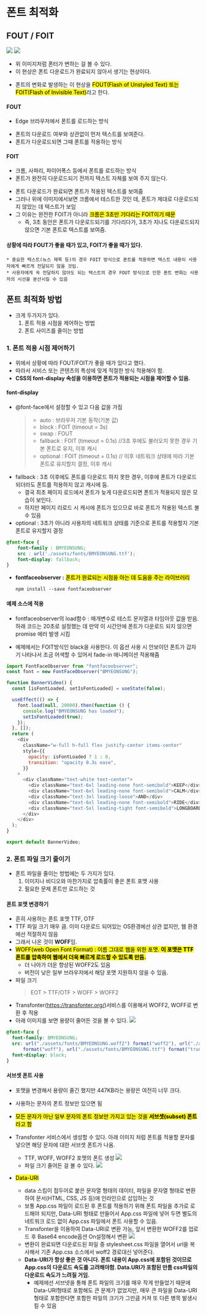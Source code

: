 # 폰트 최적화

## FOUT / FOIT

![](a.png)
![](b.png)

- 위 이미지처럼 폰터가 변하는 걸 볼 수 있다.
- 이 현상은 폰트 다운로드가 완료되지 않아서 생기는 현상이다.

* 폰트의 변화로 발생하는 이 현상을 <span style='background-color : #fff51d; color:black;'>FOUT(Flash of Unstyled Text) 또는 FOIT(Flash of Invisible Text)</span>라고 한다.

#### FOUT

- Edge 브라우저에서 폰트를 로드하는 방식

* 폰트의 다운로드 여부와 상관없이 먼저 텍스트를 보여준다.
* 폰트가 다운로드되면 그때 폰트를 적용하는 방식

#### FOIT

- 크롬, 사파리, 파이어폭스 등에서 폰트를 로드하는 방식
- 폰트가 완전히 다운로드되기 전까지 텍스트 자체를 보여 주지 않는다.

* 폰트 다운로드가 완료되면 폰트가 적용된 텍스트를 보여줌
* 그러나 위에 이미지에서보면 크롬에서 테스트한 것인 데, 폰트가 제대로 다운로드되지 않았는 데 텍스트가 보임
* 그 이유는 완전한 FOIT가 아니라 <span style='background-color : #fff51d; color:black;'>크롬은 3초만 기다리는 FOIT이기 때문</span>
  - 즉, 3초 동안은 폰트가 다운로드되기를 기다리다가, 3초가 지나도 다운로드되지 않으면 기본 폰트로 텍스트를 보여줌.

#### 상황에 따라 FOUT가 좋을 때가 있고, FOIT가 좋을 때가 있다.

    * 중요한 텍스트(뉴스 제목 등)의 경우 FOIT 방식으로 폰트를 적용하면 텍스트 내용이 사용자에게 빠르게 전달되지 않을 것임.
    * 사용자에게 꼭 전달하지 않아도 되는 텍스트의 경우 FOUT 방식으로 인한 폰트 변화는 사용자의 시선을 분산시킬 수 있음

## 폰트 최적화 방법

- 크게 두가지가 있다.
  1. 폰트 적용 시점을 제어하는 방법
  2. 폰트 사이즈를 줄이는 방법

### 1. 폰트 적용 시점 제어하기

- 위에서 상황에 따라 FOUT/FOIT가 좋을 때가 있다고 했다.
- 따라서 서비스 또는 콘텐츠의 특성에 맞게 적절한 방식 적용해야 함.
- **CSS의 font-display 속성을 이용하면 폰트가 적용되는 시점을 제어할 수 있음.**

#### font-display

- @font-face에서 설정할 수 있고 다음 값을 가짐
  > - auto : 브라우저 기본 동작(기본 값)
  > - block : FOIT (timeout = 3s)
  > - swap : FOUT
  > - fallback : FOIT (timeout = 0.1s) //3초 후에도 불러오지 못한 경우 기본 폰트로 유지, 이후 캐시
  > - optional : FOIT (timeout = 0.1s) // 이후 네트워크 상태에 따라 기본 폰트로 유지할지 결정, 이후 캐시

* fallback : 3초 이후에도 폰트를 다운로드 하지 못한 경우, 이후에 폰트가 다운로드되더라도 폰트를 적용하지 않고 캐시에 둠.
  - 결국 최초 페이지 로드에서 폰트가 늦게 다운로드되면 폰트가 적용되지 않은 모습이 보인다.
  - 하지만 페이지 리로드 시 캐시에 폰트가 있으므로 바로 폰트가 적용된 텍스트 볼 수 있음
* optional : 3초가 아니라 사용자의 네트워크 상태를 기준으로 폰트를 적용할지 기본 폰트로 유지할지 결정

```CSS
@font-face {
    font-family : BMYEONSUNG;
    src : url('./assets/fonts/BMYEONSUNG.ttf');
    font-display: fallback;
}
```

- **fontfaceobserver :** <span style='background-color : #fff51d; color:black;'>폰트가 완료되는 시점을 아는 데 도움을 주는 라이브러리</span>
  ```
  npm install --save fontfaceobserver
  ```

#### 예제 소스에 적용

- fontfaceobserver의 load함수 : 매개변수로 테스트 문자열과 타임아웃 값을 받음. 하래 코드는 20초로 설정했는 데 만약 이 시간안에 폰트가 다운로드 되지 않으면 promise 에러 발생 시킴

* 예제에서는 FOIT방식인 black을 사용한다. 이 옵션 사용 시 안보이던 폰트가 갑자기 나타나서 조금 어색할 수 있어서 fade-in 애니메이션 적용해줌

```js
import FontFaceObserver from "fontfaceobserver";
const font = new FontFaceObserver("BMYEONSUNG");

function BannerVideo() {
  const [isFontLoaded, setIsFontLoaded] = useState(false);

  useEffect(() => {
    font.load(null, 20000).then(function () {
      console.log("BMYEONSUNG has loaded");
      setIsFontLoaded(true);
    });
  }, []);
  return (
    <div
      className="w-full h-full flex justify-center items-center"
      style={{
        opacity: isFontLoaded ? 1 : 0,
        transition: "opacity 0.3s ease",
      }}
    >
      <div className="text-white text-center">
        <div className="text-6xl leading-none font-semibold">KEEP</div>
        <div className="text-6xl leading-none font-semibold">CALM</div>
        <div className="text-3xl leading-loose">AND</div>
        <div className="text-6xl leading-none font-semibold">RIDE</div>
        <div className="text-5xl leading-tight font-semibold">LONGBOARD</div>
      </div>
    </div>
  );
}

export default BannerVideo;
```

### 2. 폰트 파일 크기 줄이기

- 폰트 파일을 줄이는 방법에는 두 가지가 있다.
  1. 이미지나 비디오와 마찬가지로 압축률이 좋은 폰트 포맷 사용
  2. 필요한 문제 폰트만 로드하는 것

#### 폰트 포맷 변경하기

- 흔히 사용하는 폰트 포맷 TTF, OTF
- TTF 파일 크기 매우 큼. 이미 다운로드 되어있는 OS환경에선 상관 없지만, 웹 환경에선 적절하지 않음
- 그래서 나온 것이 **WOFF**임.
- <span style='background-color : #fff51d; color:black;'>WOFF(web Open Font Format) : 이름 그대로 웹을 위한 포맷. **이 포맷은 TTF 폰트를 압축하여 웹에서 더욱 빠르게 로드할 수 있도록 만듬.**</span>
  - 더 나아가 더운 향상된 WOFF2도 있음
  * 버전이 낮은 일부 브라우저에서 해당 포맷 지원하지 않을 수 있음.
- 파일 크기
  > EOT > TTF/OTF > WOFF > WOFF2

* Transfonter(https://transfonter.org/)서비스를 이용해서 WOFF2, WOFF로 변환 후 적용
* 아래 이미지를 보면 용량이 줄어든 것을 볼 수 있다.
  ![](c.png)

```css
@font-face {
  font-family: BMYEONSUNG;
  src: url("./assets/fonts/BMYEONSUNG.woff2") format("woff2"), url("./assets/fonts/BMYEONSUNG.woff")
      format("woff"), url("./assets/fonts/BMYEONSUNG.ttf") format("truetype");
  font-display: block;
}
```

#### 서브셋 폰트 사용

- 포맷을 변경해서 용량이 줄긴 했지만 447KB라는 용량은 여전히 너무 크다.

* 사용하는 문자의 폰트 정보만 있으면 됨

* <span style='background-color : #fff51d; color:black;'>모든 문자가 아닌 일부 문자의 폰트 정보만 가지고 있는 것을 **서브셋(subset) 폰트**라고 함</span>
* Transfonter 서비스에서 생성할 수 있다. 아래 이미지 처럼 폰트를 적용할 문자를 넣으면 해당 문자에 대한 서브셋 폰트가 나옴.
  - TTF, WOFF, WOFF2 포맷의 폰트 생성
    ![](d.png)
  * 파일 크기 줄어든 걸 볼 수 있다.
    ![](e.png)
* <span style='background-color : #fff51d; color:black;'>Data-URI</span>
  - data 스킴이 접두어로 붙은 문자열 형태의 데이터, 파일을 문자열 형태로 변환하여 문서(HTML, CSS, JS 등)에 인라인으로 삽입하는 것
  * 보통 App.css 파일이 로드된 후 폰트를 적용하기 위해 폰트 파일을 추가로 로드해야 되지만, Data-URI 형태로 만들어서 App.css 파일에 넣어 두면 별도의 네트워크 로드 없이 App.css 파일에서 폰트 사용할 수 있음.
  * Transfonter을 이용하여 Data-URI로 변환 가능, 앞서 변환한 WOFF2를 업로드 후 Base64 encode옵션 On설정해서 변환
    ![](f.png)
  * 변환이 완료되면 다운로드된 파일 중 stylesheet.css 파일을 열어서 url을 복사해서 기존 App.css 소스에서 woff2 경로대신 넣어준다.
  * **Data-URI가 항상 좋은 것 아니다. 폰트 내용이 App.css에 포함된 것이므로 App.css의 다운로드 속도를 고려해야함. Data.URI가 포함된 만틈 css파일의 다운로드 속도가 느려질 거임.**
    - 예제에선 서브넷을 통해 폰트 파일의 크기를 매우 작게 만들었기 때문에 Data-URI형태로 포함해도 큰 문제가 없었지만, 매우 큰 파일을 Data-URI 형태로 포함한다면 포함한 파일의 크기가 그만큼 커져 또 다른 병목 발생시킬 수 있음
